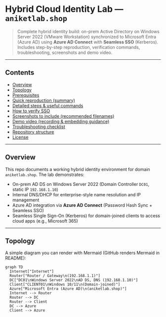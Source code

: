 # Hybrid Cloud Identity Lab — `aniketlab.shop`

> Complete hybrid identity build: on-prem Active Directory on Windows Server 2022 (VMware Workstation) synchronized to Microsoft Entra (Azure AD) using **Azure AD Connect** with **Seamless SSO** (Kerberos).  
> Includes step-by-step reproduction, verification commands, troubleshooting, screenshots and demo video.

---

## Contents
- [Overview](#overview)  
- [Topology](#topology)  
- [Prerequisites](#prerequisites)  
- [Quick reproduction (summary)](#quick-reproduction-summary)  
- [Detailed steps & useful commands](#detailed-steps--useful-commands)  
- [How to verify SSO](#how-to-verify-sso)  
- [Screenshots to include (recommended filenames)](#screenshots-to-include-recommended-filenames)  
- [Demo video (recording & embedding guidance)](#demo-video-recording--embedding-guidance)  
- [Troubleshooting checklist](#troubleshooting-checklist)  
- [Repository structure](#repository-structure)  
- [License](#license)

---

## Overview
This repo documents a working hybrid identity environment for domain `aniketlab.shop`. The lab demonstrates:
- On-prem AD DS on Windows Server 2022 (Domain Controller `DC01`, static IP `192.168.1.10`)  
- Internal DNS/DHCP for enterprise-style name resolution and IP management  
- Azure AD integration via **Azure AD Connect** (Password Hash Sync + Seamless SSO)  
- Seamless Single Sign-On (Kerberos) for domain-joined clients to access cloud apps (e.g., Microsoft 365)

---

## Topology
A simple diagram you can render with Mermaid (GitHub renders Mermaid in README):

```mermaid
graph TD
  Internet["Internet"]
  Router["Router / Gateway\n(192.168.1.1)"]
  DC["DC01\nWindows Server 2022\nAD DS, DNS (192.168.1.10)"]
  Client["CLIENT01\nWindows 10/11\n(Domain-joined)"]
  Azure["Microsoft Entra (Azure AD)\n(aniketlab.shop)"]
  Internet --> Router
  Router --> DC
  Router --> Client
  DC --> Azure
  Client --> Azure
